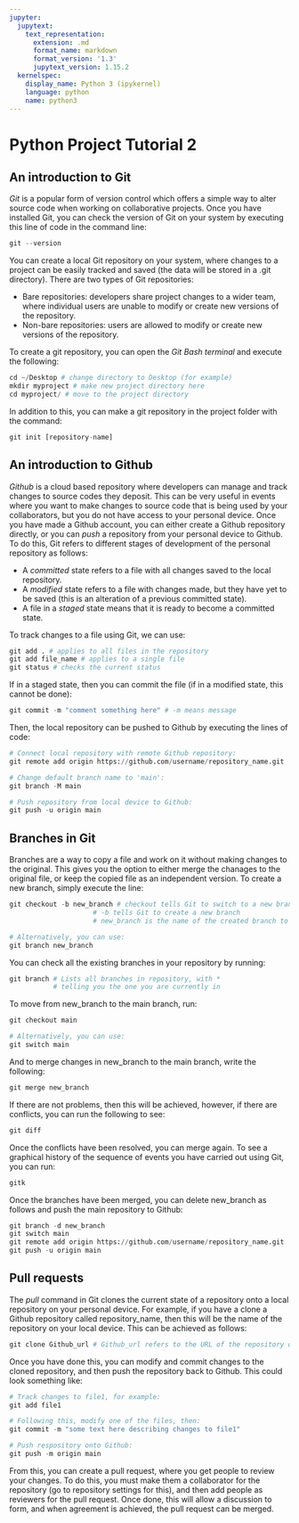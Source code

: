```yaml
---
jupyter:
  jupytext:
    text_representation:
      extension: .md
      format_name: markdown
      format_version: '1.3'
      jupytext_version: 1.15.2
  kernelspec:
    display_name: Python 3 (ipykernel)
    language: python
    name: python3
---
```


# Python Project Tutorial 2


## An introduction to Git 


*Git* is a popular form of version control which offers a simple way to alter source code when working on collaborative projects. Once you have installed Git, you can check the version of Git on your system by executing this line of code in the command line:

```python
git --version
```

You can create a local Git repository on your system, where changes to a project can be easily tracked and saved (the data will be stored in a .git directory). There are two types of Git repositories:

- Bare repositories: developers share project changes to a wider team, where individual users are unable to modify or create new versions of the repository.
- Non-bare repositories: users are allowed to modify or create new versions of the repository.

To create a git repository, you can open the *Git Bash terminal* and execute the following:

```python
cd ~/Desktop # change directory to Desktop (for example)
mkdir myproject # make new project directory here
cd myproject/ # move to the project directory
```

In addition to this, you can make a git repository in the project folder with the command:

```python
git init [repository-name]
```

## An introduction to Github


*Github* is a cloud based repository where developers can manage and track changes to source codes they deposit. This can be very useful in events where you want to make changes to source code that is being used by your collaborators, but you do not have access to your personal device. Once you have made a Github account, you can either create a Github repository directly, or you can *push* a repository from your personal device to Github. To do this, Git refers to different stages of development of the personal repository as follows:

- A *committed* state refers to a file with all changes saved to the local repository.
- A *modified* state refers to a file with changes made, but they have yet to be saved (this is an alteration of a previous committed state).
- A file in a *staged* state means that it is ready to become a committed state.

To track changes to a file using Git, we can use:

```python
git add . # applies to all files in the repository
git add file_name # applies to a single file 
git status # checks the current status
```

If in a staged state, then you can commit the file (if in a modified state, this cannot be done):

```python
git commit -m "comment something here" # -m means message
```

Then, the local repository can be pushed to Github by executing the lines of code:

```python
# Connect local repository with remote Github repository:
git remote add origin https://github.com/username/repository_name.git

# Change default branch name to 'main':
git branch -M main

# Push repository from local device to Github:
git push -u origin main
```

## Branches in Git


Branches are a way to copy a file and work on it without making changes to the original. This gives you the option to either merge the chanages to the original file, or keep the copied file as an independent version. To create a new branch, simply execute the line:

```python
git checkout -b new_branch # checkout tells Git to switch to a new branch
                     # -b tells Git to create a new branch
                     # new_branch is the name of the created branch to switch to

# Alternatively, you can use:
git branch new_branch
```

You can check all the existing branches in your repository by running:

```python
git branch # Lists all branches in repository, with *  
           # telling you the one you are currently in
```

To move from new_branch to the main branch, run:

```python
git checkout main 

# Alternatively, you can use:
git switch main
```

And to merge changes in new_branch to the main branch, write the following:

```python
git merge new_branch
```

If there are not problems, then this will be achieved, however, if there are conflicts, you can run the following to see:

```python
git diff
```

Once the conflicts have been resolved, you can merge again. To see a graphical history of the sequence of events you have carried out using Git, you can run:

```python
gitk
```

Once the branches have been merged, you can delete new_branch as follows and push the main repository to Github:

```python
git branch -d new_branch
git switch main 
git remote add origin https://github.com/username/repository_name.git
git push -u origin main
```

## Pull requests ##


The _pull_ command in Git clones the current state of a repository onto a local repository on your personal device. For example, if you have a clone a Github repository called repository_name, then this will be the name of the repository on your local device. This can be achieved as follows:

```python
git clone Github_url # Github_url refers to the URL of the repository on Github
```

Once you have done this, you can modify and commit changes to the cloned repository, and then push the repository back to Github. This could look something like:

```python
# Track changes to file1, for example:
git add file1

# Following this, modify one of the files, then:
git commit -m "some text here describing changes to file1"

# Push respository onto Github:
git push -m origin main
```

From this, you can create a pull request, where you get people to review your changes. To do this, you must make them a collaborator for the repository (go to repository settings for this), and then add people as reviewers for the pull request. Once done, this will allow a discussion to form, and when agreement is achieved, the pull request can be merged.

```python

```
